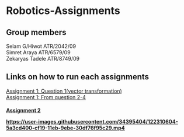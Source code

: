 


# Robotics-Assignments
## Group members
Selam G/Hiwot ATR/2042/09<br>
Simret Araya ATR/6579/09<br> 
Zekaryas Tadele ATR/8749/09 <br>

## Links on how to run each assignments
<a href="https://github.com/SimretA/Robotics-Assignment1/tree/main/src/transformations">Assignment 1: Question 1(vector transformation)</a> <br>
<a href="https://github.com/SimretA/Robotics-Assignment1/tree/main/src/arm2_gazebo">Assignment 1: From question 2-4</a> <br>
<h4>
<a href="https://github.com/SimretA/Robotics-Assignment1/tree/main/src/arm2_gazebo">Assignment 2</a> <br>



https://user-images.githubusercontent.com/34395404/122310604-5a3cd400-cf19-11eb-9ebe-30df76f95c29.mp4

  
  
  
